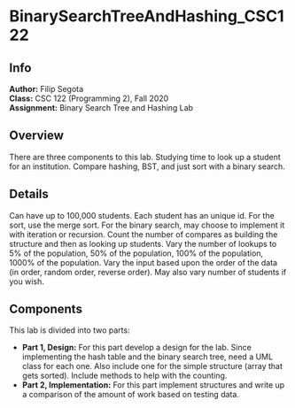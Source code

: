 # BinarySearchTreeAndHashing_CSC122
## Info
**Author:**
Filip Segota  
**Class:**
CSC 122 (Programming 2), Fall 2020  
**Assignment:**
Binary Search Tree and Hashing Lab 

## Overview
There are three components to this lab. Studying time to look up a student for an institution. Compare hashing, BST, and just sort with a binary search.

## Details
Can have up to 100,000 students. Each student has an unique id. For the sort, use the merge sort. For the binary search, may choose to implement it with iteration or recursion. Count the number of compares as building the structure and then as looking up students. Vary the number of lookups to 5% of the population, 50% of the population, 100% of the population, 1000% of the population. Vary the input based upon the order of the data (in order, random order, reverse order). May also vary number of students if you wish.

## Components
This lab is divided into two parts:  
  - **Part 1, Design:** For this part develop a design for the lab. Since implementing the hash table and the binary search tree, need a UML class for each one. Also include one for the simple structure (array that gets sorted). Include methods to help with the counting.
  - **Part 2, Implementation:** For this part implement structures and write up a comparison of the amount of work based on testing data.
